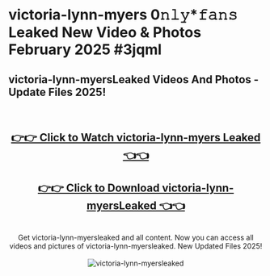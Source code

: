# victoria-lynn-myers 0𝚗𝚕𝚢*𝚏𝚊𝚗𝚜 Leaked New Video & Photos February 2025 #3jqml

<h2>victoria-lynn-myersLeaked Videos And Photos - Update Files 2025!</h2>
<br>
<div align="center">
<h2><a href="https://mediaupload.pro?title=victoria-lynn-myers&ref=11F" rel="nofollow">👉👉 Click to Watch victoria-lynn-myers Leaked 👈👈</a></h2>
<h2><a href="https://mediaupload.pro?title=victoria-lynn-myers&ref=11F" rel="nofollow">👉👉 Click to Download victoria-lynn-myersLeaked 👈👈</a></h2>
<br>
Get victoria-lynn-myersleaked and all content. Now you can access all videos and pictures of victoria-lynn-myersleaked. New Updated Files 2025!
<br>
<br>
<a href="https://mediaupload.pro?title=victoria-lynn-myers&ref=11F" rel="nofollow" data-target="animated-image.originalLink"><img src="https://i.ibb.co/Gkj2r4b/banner.png" alt="victoria-lynn-myersleaked" style="max-width: 100%; display: inline-block;" data-target="animated-image.originalImage"></a>
</div>
<br>

